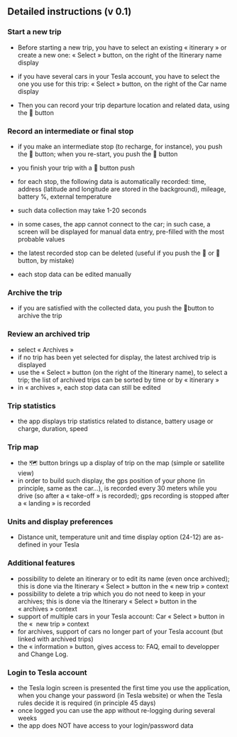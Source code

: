 ## Detailed instructions (v 0.1)

### Start a new trip

- Before starting a new trip, you have to select an existing « itinerary » or create a new one: « Select » button, on the right of the Itinerary name display
- if you have several cars in your Tesla account, you have to select the one you use for this trip:  « Select » button, on the right of the Car name display

- Then you can record your trip departure location and related data, using the 🛫 button

### Record an intermediate or final stop

- if you make an intermediate stop (to recharge, for instance), you push the 🛬 button; when you re-start, you push the 🛫 button
- you finish your trip with a 🛬 button push

- for each stop, the following data is automatically recorded: time, address (latitude and longitude are stored in the background), mileage, battery %, external temperature
- such data collection may take 1-20 seconds 
- in some cases, the app cannot connect to the car; in such case, a screen will be displayed for manual data entry, pre-filled with the most probable values

- the latest recorded stop can be deleted (useful if you push the 🛬 or 🛫 button, by mistake)
- each stop data can be edited manually

### Archive the trip

- if you are satisfied with the collected data, you push the 🏁button to archive the trip

### Review an archived trip

- select « Archives »
- if no trip has been yet selected for display, the latest archived trip is displayed
- use the « Select » button (on the right of the Itinerary name), to select a trip; the list of archived trips can be sorted by time or by « itinerary »
- in « archives », each stop data can still be edited

### Trip statistics

- the app displays trip statistics related to distance, battery usage or charge, duration, speed

### Trip map

- the 🗺 button brings up a display of trip on the map (simple or satellite view)
- in order to build such display, the gps position of your phone (in principle, same as the car…), is recorded every 30 meters while you drive (so after a « take-off » is recorded); gps recording is stopped after a « landing » is recorded

### Units and display preferences

- Distance unit, temperature unit and time display option (24-12) are as-defined in your Tesla

### Additional features

- possibility to delete an itinerary or to edit its name (even once archived); this is done via the Itinerary « Select » button in the « new trip » context
- possibility to delete a trip which you do not need to keep in your archives; this is done via the Itinerary « Select » button in the « archives » context
- support of multiple cars in your Tesla account: Car « Select » button in the «  new trip » context
- for archives, support of cars no longer part of your Tesla account (but linked with archived trips)
- the « information » button, gives access to: FAQ, email to developper and Change Log.

### Login to Tesla account

- the Tesla login screen is presented the first time you use the application, when you change your password (in Tesla website) or when the Tesla rules decide it is required (in principle 45 days)
- once logged you can use the app without re-logging during several weeks
- the app does NOT have access to your login/password data
